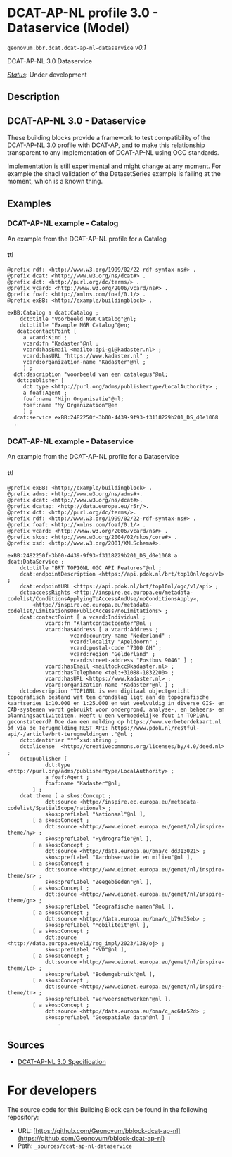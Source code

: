 
# DCAT-AP-NL profile 3.0 - Dataservice (Model)

`geonovum.bbr.dcat.dcat-ap-nl-dataservice` *v0.1*

DCAT-AP-NL 3.0 Dataservice

[*Status*](http://www.opengis.net/def/status): Under development

## Description

## DCAT-AP-NL 3.0 - Dataservice

These building blocks provide a framework to test compatibility of the DCAT-AP-NL 3.0 profile with DCAT-AP, and to make this relationship transparent to any implementation of DCAT-AP-NL using OGC standards.


Implementation is still experimental and might change at any moment. For example the shacl validation of the DatasetSeries example is failing at the moment, which is a known thing.



## Examples

### DCAT-AP-NL example - Catalog
An example from the DCAT-AP-NL profile for a Catalog
#### ttl
```ttl
@prefix rdf: <http://www.w3.org/1999/02/22-rdf-syntax-ns#> .
@prefix dcat: <http://www.w3.org/ns/dcat#> .
@prefix dct: <http://purl.org/dc/terms/> .
@prefix vcard: <http://www.w3.org/2006/vcard/ns#> .
@prefix foaf: <http://xmlns.com/foaf/0.1/> .
@prefix exBB: <http://example/buildingblock> .

exBB:Catalog a dcat:Catalog ;
    dct:title "Voorbeeld NGR Catalog"@nl;
    dct:title "Example NGR Catalog"@en;
   dcat:contactPoint [
     a vcard:Kind ;
     vcard:fn "Kadaster"@nl ;
     vcard:hasEmail <mailto:dpi-gi@kadaster.nl> ;
     vcard:hasURL "https://www.kadaster.nl" ;
     vcard:organization-name "Kadaster"@nl ;
     ] ; 
  dct:description "voorbeeld van een catalogus"@nl;
   dct:publisher [
     dct:type <http://purl.org/adms/publishertype/LocalAuthority> ;
     a foaf:Agent ;
     foaf:name "Mijn Organisatie"@nl;
     foaf:name "My Organization"@en
     ] ;
  dcat:service exBB:2482250f-3b00-4439-9f93-f3118229b201_DS_d0e1068
  .
```


### DCAT-AP-NL example - Dataservice
An example from the DCAT-AP-NL profile for a Dataservice
#### ttl
```ttl
@prefix exBB: <http://example/buildingblock> .
@prefix adms: <http://www.w3.org/ns/adms#>.
@prefix dcat: <http://www.w3.org/ns/dcat#>.
@prefix dcatap: <http://data.europa.eu/r5r/>.
@prefix dct: <http://purl.org/dc/terms/>.
@prefix rdf: <http://www.w3.org/1999/02/22-rdf-syntax-ns#> .
@prefix foaf: <http://xmlns.com/foaf/0.1/> .
@prefix vcard: <http://www.w3.org/2006/vcard/ns#> .
@prefix skos: <http://www.w3.org/2004/02/skos/core#> .
@prefix xsd: <http://www.w3.org/2001/XMLSchema#>.

exBB:2482250f-3b00-4439-9f93-f3118229b201_DS_d0e1068 a dcat:DataService ;
    dct:title "BRT TOP10NL OGC API Features"@nl ;
    dcat:endpointDescription <https://api.pdok.nl/brt/top10nl/ogc/v1> ;
    dcat:endpointURL <https://api.pdok.nl/brt/top10nl/ogc/v1/api> ;
    dct:accessRights <http://inspire.ec.europa.eu/metadata-codelist/ConditionsApplyingToAccessAndUse/noConditionsApply>,
        <http://inspire.ec.europa.eu/metadata-codelist/LimitationsOnPublicAccess/noLimitations> ;
    dcat:contactPoint [ a vcard:Individual ;
            vcard:fn "Klantcontactcenter"@nl ;
            vcard:hasAddress [ a vcard:Address ;
                    vcard:country-name "Nederland" ;
                    vcard:locality "Apeldoorn" ;
                    vcard:postal-code "7300 GH" ;
                    vcard:region "Gelderland" ;
                    vcard:street-address "Postbus 9046" ] ;
            vcard:hasEmail <mailto:kcc@kadaster.nl> ;
            vcard:hasTelephone <tel:+31088-1832200> ;
            vcard:hasURL <https://www.kadaster.nl> ;
            vcard:organization-name "Kadaster"@nl ] ;
    dct:description "TOP10NL is een digitaal objectgericht topografisch bestand wat ten grondslag ligt aan de topografische kaartseries 1:10.000 en 1:25.000 en wat veelvuldig in diverse GIS- en CAD-systemen wordt gebruikt voor ondergrond, analyse-, en beheers- en planningsactiviteiten. Heeft u een vermoedelijke fout in TOP10NL geconstateerd? Doe dan een melding op https://www.verbeterdekaart.nl of via de Terugmelding REST API: https://www.pdok.nl/restful-api/-/article/brt-terugmeldingen ."@nl ;
    dct:identifier ""^^xsd:string ;
    dct:license  <http://creativecommons.org/licenses/by/4.0/deed.nl> ;
    dct:publisher [
            dct:type <http://purl.org/adms/publishertype/LocalAuthority> ;
            a foaf:Agent ;
            foaf:name "Kadaster"@nl;
        ] ;    
    dcat:theme [ a skos:Concept ;
            dct:source <http://inspire.ec.europa.eu/metadata-codelist/SpatialScope/national> ;
            skos:prefLabel "Nationaal"@nl ],
        [ a skos:Concept ;
            dct:source <http://www.eionet.europa.eu/gemet/nl/inspire-theme/hy> ;
            skos:prefLabel "Hydrografie"@nl ],
        [ a skos:Concept ;
            dct:source <http://data.europa.eu/bna/c_dd313021> ;
            skos:prefLabel "Aardobservatie en milieu"@nl ],
        [ a skos:Concept ;
            dct:source <http://www.eionet.europa.eu/gemet/nl/inspire-theme/sr> ;
            skos:prefLabel "Zeegebieden"@nl ],
        [ a skos:Concept ;
            dct:source <http://www.eionet.europa.eu/gemet/nl/inspire-theme/gn> ;
            skos:prefLabel "Geografische namen"@nl ],
        [ a skos:Concept ;
            dct:source <http://data.europa.eu/bna/c_b79e35eb> ;
            skos:prefLabel "Mobiliteit"@nl ],
        [ a skos:Concept ;
            dct:source <http://data.europa.eu/eli/reg_impl/2023/138/oj> ;
            skos:prefLabel "HVD"@nl ],
        [ a skos:Concept ;
            dct:source <http://www.eionet.europa.eu/gemet/nl/inspire-theme/lc> ;
            skos:prefLabel "Bodemgebruik"@nl ],
        [ a skos:Concept ;
            dct:source <http://www.eionet.europa.eu/gemet/nl/inspire-theme/tn> ;
            skos:prefLabel "Vervoersnetwerken"@nl ],
        [ a skos:Concept ;
            dct:source <http://data.europa.eu/bna/c_ac64a52d> ;
            skos:prefLabel "Geospatiale data"@nl ] ;        
                .
```

## Sources

* [DCAT-AP-NL 3.0 Specification](https://docs.geostandaarden.nl/dcat/dcat-ap-nl30/)

# For developers

The source code for this Building Block can be found in the following repository:

* URL: [https://github.com/Geonovum/bblock-dcat-ap-nl](https://github.com/Geonovum/bblock-dcat-ap-nl)
* Path: `_sources/dcat-ap-nl-dataservice`

